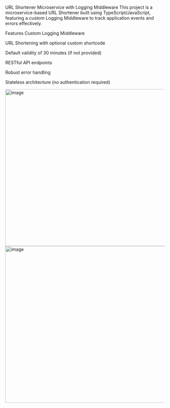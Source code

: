 URL Shortener Microservice with Logging Middleware
This project is a microservice-based URL Shortener built using TypeScript/JavaScript, featuring a custom Logging Middleware to track application events and errors effectively.

Features
Custom Logging Middleware

URL Shortening with optional custom shortcode

Default validity of 30 minutes (if not provided)

RESTful API endpoints

Robust error handling

Stateless architecture (no authentication required)

<img width="940" height="496" alt="image" src="https://github.com/user-attachments/assets/9fe6eb9d-f544-49c8-878d-293d89468777" />


<img width="940" height="496" alt="image" src="https://github.com/user-attachments/assets/1cd6922e-5aab-4b5b-8d3b-ce2fa0ea38f5" />
